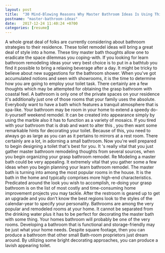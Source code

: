 ```yaml
---
layout: post
title:  "30 Mind-Blowing Reasons Why Master Bathroom Ideas Is Using This Technique For Exposures"
postname: "master-bathroom-ideas"
date:   2017-12-24 11:40:24 +0700
categories: [resume]
---
```

A whole great deal of folks are currently considering about bathroom strategies to their residence. These toilet remodel ideas will bring a great deal of style into a home. These tiny master bath thoughts allow one to eradicate the space dilemmas you coping-with. If you looking for learn bathroom remodeling ideas your very best choice is to put in a bathtub you find it possible to bring a relaxing beverage after a day. It might be tricky to believe about new suggestions for the bathroom shower. When you've got accumulated notions and seen with showrooms, it is the time to determine how you are going to employ your toilet task. There certainly are a few thoughts which may be attempted for obtaining the grasp bathroom with coastal feel. A bathroom is only one of the private spaces on your residence it's additionally just one of those rooms that your family uses the absolute. Everybody want to have a bath which features a tranquil atmosphere that is spa-like. Your bathroom may be room in your home to extend a speedy do-it-yourself weekend remodel. It can be created into appearance simply by using the marble also it has to function as a variety of mosaics. If you tired with your bathroom that is drab and want to alter this , you then want some remarkable hints for decorating your toilet. Because of this, you need to always go as large as you can as it pertains to mirrors at a rest room. There certainly are a lot, in adorning a small bathroom. Now you're well prepared to begin designing a toilet that's best for you. It 's really vital that you just gather master bathroom remodeling thoughts from several sources, when you begin organizing your grasp bathroom remodel. Re Modeling a master bath could be very appealing. It extremely vital that you gather some a few ideas when you begin planning your learn bathroom remodel. The master bath is turning into among the most popular rooms in the house. It is the bath in the home and typically comprises more high-end characteristics. Predicated around the look you wish to accomplish, re-doing your grasp bathroom is on the list of most costly and time-consuming home improvement projects you may tackle. After the restroom is geared up to get an upgrade and you don't know the best regions look to the styles of the calendar-year to specify your personality. Bathrooms are among the very popular and remodeled rooms at your home. It cannot be separated from the drinking water plus it has to be perfect for decorating the master bath with some thing. Your homes bathroom will probably be one of the very rooms. Developing a bathroom that is functional and storage-friendly may be just what your home needs. Despite square footage, then you can produce a bathroom that other small Bath-room proprietors just dream around. By utilizing some bright decorating approaches, you can produce a lavish appearing toilet.
